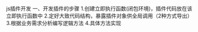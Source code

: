 js插件开发
一、开发插件的步骤
1.创建立即执行函数(闭包环境)，插件代码放在该立即执行函数中
2.定好大致代码结构，暴露插件对象供全局调用（2种方式导出）
3.根据业务需求分析编写逻辑方法
4.具体方法实现
